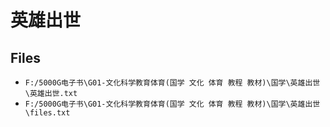# 英雄出世

## Files

- `F:/5000G电子书\G01-文化科学教育体育(国学 文化 体育 教程 教材)\国学\英雄出世\英雄出世.txt`
- `F:/5000G电子书\G01-文化科学教育体育(国学 文化 体育 教程 教材)\国学\英雄出世\files.txt`

